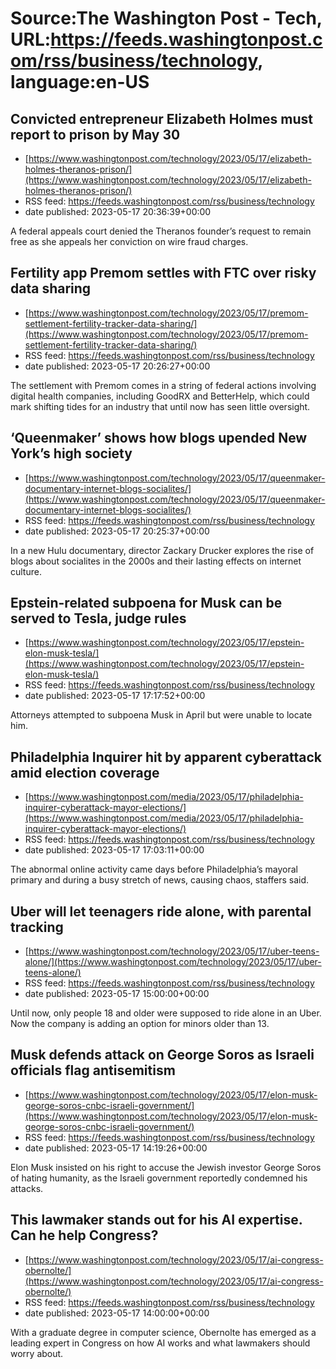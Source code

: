 # Source:The Washington Post - Tech, URL:https://feeds.washingtonpost.com/rss/business/technology, language:en-US

## Convicted entrepreneur Elizabeth Holmes must report to prison by May 30
 - [https://www.washingtonpost.com/technology/2023/05/17/elizabeth-holmes-theranos-prison/](https://www.washingtonpost.com/technology/2023/05/17/elizabeth-holmes-theranos-prison/)
 - RSS feed: https://feeds.washingtonpost.com/rss/business/technology
 - date published: 2023-05-17 20:36:39+00:00

A federal appeals court denied the Theranos founder’s request to remain free as she appeals her conviction on wire fraud charges.

## Fertility app Premom settles with FTC over risky data sharing
 - [https://www.washingtonpost.com/technology/2023/05/17/premom-settlement-fertility-tracker-data-sharing/](https://www.washingtonpost.com/technology/2023/05/17/premom-settlement-fertility-tracker-data-sharing/)
 - RSS feed: https://feeds.washingtonpost.com/rss/business/technology
 - date published: 2023-05-17 20:26:27+00:00

The settlement with Premom comes in a string of federal actions involving digital health companies, including GoodRX and BetterHelp, which could mark shifting tides for an industry that until now has seen little oversight.

## ‘Queenmaker’ shows how blogs upended New York’s high society
 - [https://www.washingtonpost.com/technology/2023/05/17/queenmaker-documentary-internet-blogs-socialites/](https://www.washingtonpost.com/technology/2023/05/17/queenmaker-documentary-internet-blogs-socialites/)
 - RSS feed: https://feeds.washingtonpost.com/rss/business/technology
 - date published: 2023-05-17 20:25:37+00:00

In a new Hulu documentary, director Zackary Drucker explores the rise of blogs about socialites in the 2000s and their lasting effects on internet culture.

## Epstein-related subpoena for Musk can be served to Tesla, judge rules
 - [https://www.washingtonpost.com/technology/2023/05/17/epstein-elon-musk-tesla/](https://www.washingtonpost.com/technology/2023/05/17/epstein-elon-musk-tesla/)
 - RSS feed: https://feeds.washingtonpost.com/rss/business/technology
 - date published: 2023-05-17 17:17:52+00:00

Attorneys attempted to subpoena Musk in April but were unable to locate him.

## Philadelphia Inquirer hit by apparent cyberattack amid election coverage
 - [https://www.washingtonpost.com/media/2023/05/17/philadelphia-inquirer-cyberattack-mayor-elections/](https://www.washingtonpost.com/media/2023/05/17/philadelphia-inquirer-cyberattack-mayor-elections/)
 - RSS feed: https://feeds.washingtonpost.com/rss/business/technology
 - date published: 2023-05-17 17:03:11+00:00

The abnormal online activity came days before Philadelphia’s mayoral primary and during a busy stretch of news, causing chaos, staffers said.

## Uber will let teenagers ride alone, with parental tracking
 - [https://www.washingtonpost.com/technology/2023/05/17/uber-teens-alone/](https://www.washingtonpost.com/technology/2023/05/17/uber-teens-alone/)
 - RSS feed: https://feeds.washingtonpost.com/rss/business/technology
 - date published: 2023-05-17 15:00:00+00:00

Until now, only people 18 and older were supposed to ride alone in an Uber. Now the company is adding an option for minors older than 13.

## Musk defends attack on George Soros as Israeli officials flag antisemitism
 - [https://www.washingtonpost.com/technology/2023/05/17/elon-musk-george-soros-cnbc-israeli-government/](https://www.washingtonpost.com/technology/2023/05/17/elon-musk-george-soros-cnbc-israeli-government/)
 - RSS feed: https://feeds.washingtonpost.com/rss/business/technology
 - date published: 2023-05-17 14:19:26+00:00

Elon Musk insisted on his right to accuse the Jewish investor George Soros of hating humanity, as the Israeli government reportedly condemned his attacks.

## This lawmaker stands out for his AI expertise. Can he help Congress?
 - [https://www.washingtonpost.com/technology/2023/05/17/ai-congress-obernolte/](https://www.washingtonpost.com/technology/2023/05/17/ai-congress-obernolte/)
 - RSS feed: https://feeds.washingtonpost.com/rss/business/technology
 - date published: 2023-05-17 14:00:00+00:00

With a graduate degree in computer science, Obernolte has emerged as a leading expert in Congress on how AI works and what lawmakers should worry about.

